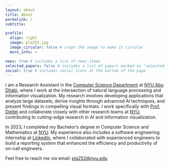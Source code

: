 ```yaml
---
layout: about
title: About
permalink: /
subtitle:

profile:
  align: right
  image: pla252.jpg
  image_circular: false # crops the image to make it circular
  more_info: >

news: true # includes a list of news items
selected_papers: false # includes a list of papers marked as "selected={true}"
social: true # includes social icons at the bottom of the page
---
```


I am a Research Assistant in the [Computer Science Department](https://nyuad.nyu.edu/en/academics/divisions/science/academic-programs/computer-science.html) at [NYU Abu Dhabi](https://nyuad.nyu.edu/en/), where I work at the intersection of natural language processing and information visualization. My research involves developing applications that analyze large datasets, derive insights through advanced AI techniques, and present findings in compelling visual formats. I work specifically with [Prof. Djellel](https://dedcode.github.io/) and collaborate closely with other research teams at [NYU](https://www.nyu.edu/), contributing to cutting-edge research in AI and information visualization.

In 2023, I completed my Bachelor’s degree in Computer Science and Mathematics at [NYU](https://www.nyu.edu/). My experience also includes a software engineering internship at [LinkedIn](https://linkedin.com/), where I collaborated with experienced engineers to build a reporting system that enhanced the efficiency and productivity of on-call engineers.

Feel free to reach me via email: [pla252@nyu.edu](mailto:pla252@nyu.edu)
